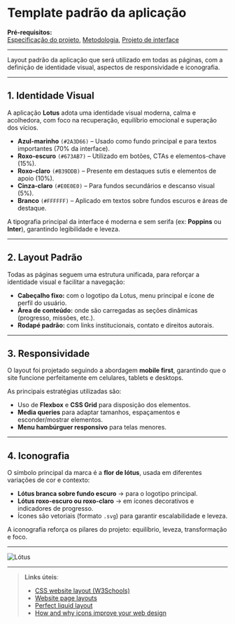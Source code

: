 # Template padrão da aplicação

**Pré-requisitos:**  
[Especificação do projeto](03-Product-design.md), [Metodologia](04-Metodologia.md), [Projeto de interface](05-Projeto-interface.md)

---

Layout padrão da aplicação que será utilizado em todas as páginas, com a definição de identidade visual, aspectos de responsividade e iconografia.

---

## 1. **Identidade Visual**

A aplicação **Lotus** adota uma identidade visual moderna, calma e acolhedora, com foco na recuperação, equilíbrio emocional e superação dos vícios.

- **Azul-marinho** `(#2A3D66)` – Usado como fundo principal e para textos importantes (70% da interface).
- **Roxo-escuro** `(#673AB7)` – Utilizado em botões, CTAs e elementos-chave (15%).
- **Roxo-claro** `(#B39DDB)` – Presente em destaques sutis e elementos de apoio (10%).
- **Cinza-claro** `(#E0E0E0)` – Para fundos secundários e descanso visual (5%).
- **Branco** `(#FFFFFF)` – Aplicado em textos sobre fundos escuros e áreas de destaque.

A tipografia principal da interface é moderna e sem serifa (ex: **Poppins** ou **Inter**), garantindo legibilidade e leveza.

---

## 2. **Layout Padrão**

Todas as páginas seguem uma estrutura unificada, para reforçar a identidade visual e facilitar a navegação:

- **Cabeçalho fixo:** com o logotipo da Lotus, menu principal e ícone de perfil do usuário.
- **Área de conteúdo:** onde são carregadas as seções dinâmicas (progresso, missões, etc.).
- **Rodapé padrão:** com links institucionais, contato e direitos autorais.

---

## 3. **Responsividade**

O layout foi projetado seguindo a abordagem **mobile first**, garantindo que o site funcione perfeitamente em celulares, tablets e desktops.

As principais estratégias utilizadas são:

- Uso de **Flexbox** e **CSS Grid** para disposição dos elementos.
- **Media queries** para adaptar tamanhos, espaçamentos e esconder/mostrar elementos.
- **Menu hambúrguer responsivo** para telas menores.

---

## 4. **Iconografia**

O símbolo principal da marca é a **flor de lótus**, usada em diferentes variações de cor e contexto:

- **Lótus branca sobre fundo escuro** → para o logotipo principal.
- **Lótus roxo-escuro ou roxo-claro** → em ícones decorativos e indicadores de progresso.
- Ícones são vetoriais (formato `.svg`) para garantir escalabilidade e leveza.

A iconografia reforça os pilares do projeto: equilíbrio, leveza, transformação e foco.

---

![Lótus](https://github.com/user-attachments/assets/9c68ab92-7840-4193-bd2c-6c6574935104)

---

> **Links úteis**:
>
> - [CSS website layout (W3Schools)](https://www.w3schools.com/css/css_website_layout.asp)
> - [Website page layouts](http://www.cellbiol.com/bioinformatics_web_development/chapter-3-your-first-web-page-learning-html-and-css/website-page-layouts/)
> - [Perfect liquid layout](https://matthewjamestaylor.com/perfect-liquid-layouts)
> - [How and why icons improve your web design](https://usabilla.com/blog/how-and-why-icons-improve-you-web-design/)
